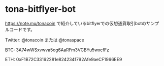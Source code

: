 # tona-bitflyer-bot

https://note.mu/tonacoin で紹介しているbitflyerでの仮想通貨取引botのサンプルコードです。

Twitter: @tonacoin または @tonaspace

BTC: 3A74wWSxvwva5og6AaRFm3VCBYu5wxcfFz

ETH: 0xF1B72C33162281e8242341792Afe9aeCF1966EE9
